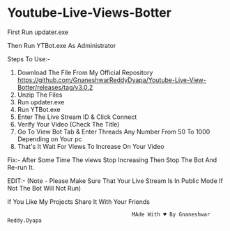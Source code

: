# Youtube-Live-Views-Botter

First Run updater.exe


Then Run YTBot.exe As Administrator



Steps To Use:-
1. Download The File From My Official Repository https://github.com/GnaneshwarReddyDyapa/Youtube-Live-View-Botter/releases/tag/v3.0.2
2. Unzip The Files
3. Run updater.exe
4. Run YTBot.exe
5. Enter The Live Stream ID & Click Connect
6. Verify Your Video (Check The Title)
7. Go To View Bot Tab & Enter Threads Any Number From 50 To 1000 Depending on Your pc
8. That's It Wait For Views To Increase On Your Video

Fix:- After Some Time The views Stop Increasing Then Stop The Bot And Re-run It.


EDIT:- (Note - Please Make Sure That Your Live Stream Is In Public Mode If Not The Bot Will Not Run)


If You Like My Projects Share It With Your Friends
                                            
                                            MAde With ♥ By Gnaneshwar Reddy.Dyapa
